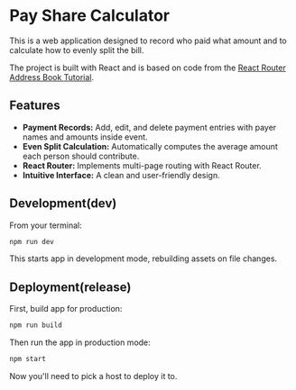 # Pay Share Calculator

This is a web application designed to record who paid what amount and to calculate how to evenly split the bill.

The project is built with React and is based on code from the [React Router Address Book Tutorial](https://reactrouter.com/tutorials/address-book).

## Features
- **Payment Records:** Add, edit, and delete payment entries with payer names and amounts inside event.
- **Even Split Calculation:** Automatically computes the average amount each person should contribute.
- **React Router:** Implements multi-page routing with React Router.
- **Intuitive Interface:** A clean and user-friendly design.

## Development(dev)

From your terminal:

```sh
npm run dev
```

This starts app in development mode, rebuilding assets on file changes.

## Deployment(release)

First, build app for production:

```sh
npm run build
```

Then run the app in production mode:

```sh
npm start
```

Now you'll need to pick a host to deploy it to.